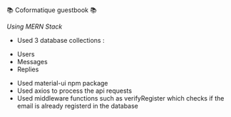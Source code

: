 📚 Coformatique guestbook 📚

*Using MERN Stack*

 - Used 3 database collections :
  * Users
  * Messages
  * Replies
  
 - Used material-ui npm package 
 - Used axios to process the api requests
 - Used middleware functions such as verifyRegister which checks if the email is already registerd in the database
 
